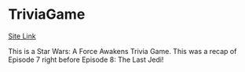 

# TriviaGame

[Site Link](https://rockleeland.github.io/TriviaGame/)

This is a Star Wars: A Force Awakens Trivia Game. This was a recap of Episode 7 right before Episode 8: The Last Jedi!
